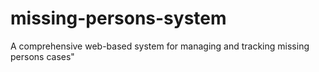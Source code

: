 # missing-persons-system
A comprehensive web-based system for managing and tracking missing persons cases"
